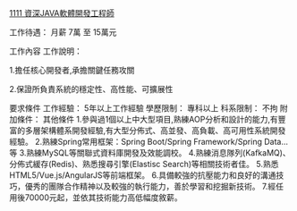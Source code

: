 

[1111 資深JAVA軟體開發工程師](https://www.1111.com.tw/job/98674530/)

工作待遇： 月薪 7萬 至 15萬元

工作內容
工作說明：

1.擔任核心開發者,承擔關鍵任務攻關

2.保證所負責系統的穩定性、高性能、可擴展性

要求條件
工作經驗：
5年以上工作經驗
學歷限制：
專科以上
科系限制：
不拘
附加條件：
其他條件
1.參與過1個以上中大型項目,熟練AOP分析和設計的能力,有豐富的多層架構體系開發經驗,有大型分佈式、高並發、高負載、高可用性系統開發經驗。
2.熟練Spring常用框架：Spring Boot/Spring Framework/Spring Data...等
3.熟練MySQL等關聯式資料庫開發及效能調校。
4.熟練消息隊列(KafkaMQ)、分佈式緩存(Redis)、熟悉搜尋引擎(Elastisc Search)等相關技術者佳。
5.熟悉HTML5/Vue.js/AngularJS等前端框架。
6.具備較強的抗壓能力和良好的溝通技巧，優秀的團隊合作精神以及較強的執行能力，善於學習和挖掘新技術。
7.經任用後70000元起，並依其技術能力高低幅度敘薪。



